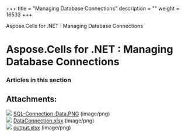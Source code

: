 +++
title = "Managing Database Connections" 
description = "" 
weight = 16533 
+++

Aspose.Cells for .NET : Managing Database Connections  

# Aspose.Cells for .NET : Managing Database Connections


### Articles in this section

           

## Attachments:

![](https://docs2.aspose.com/cells/net/images/icons/bullet_blue.gif) [SQL-Connection-Data.PNG](https://docs2.aspose.com/cells/net/attachments/5017313/5112354.png) (image/png)  
![](https://docs2.aspose.com/cells/net/images/icons/bullet_blue.gif) [DataConnection.xlsx](https://docs2.aspose.com/cells/net/attachments/5017313/5112359.xlsx) (image/png)  
![](https://docs2.aspose.com/cells/net/images/icons/bullet_blue.gif) [output.xlsx](https://docs2.aspose.com/cells/net/attachments/5017313/5112358.xlsx) (image/png)  

